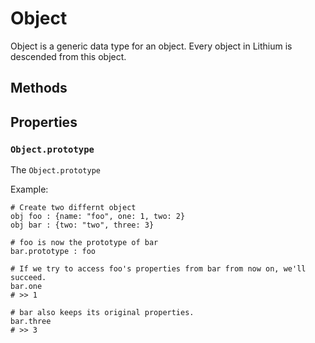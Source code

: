 Object
======

Object is a generic data type for an object. Every object in Lithium is descended from this object.

Methods
-------

Properties
----------

### `Object.prototype`

The `Object.prototype` 

Example:

```lithium
# Create two differnt object
obj foo : {name: "foo", one: 1, two: 2}
obj bar : {two: "two", three: 3}
 
# foo is now the prototype of bar
bar.prototype : foo
 
# If we try to access foo's properties from bar from now on, we'll succeed. 
bar.one
# >> 1
 
# bar also keeps its original properties.
bar.three
# >> 3
```
